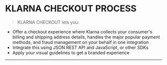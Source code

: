 # KLARNA CHECKOUT PROCESS

> KLARNA CHECKOUT lets you:
 - Offer a checkout experience where Klarna collects your consumer's billing and shipping address details, handles the major popular payment methods, and fraud management on your behalf in one integration
 - Integrate this using JSON REST API and JavaScript, or other SDKs
 - Apply your visual guidelines to get a branded experience

 ---

